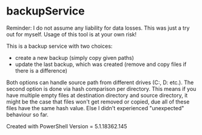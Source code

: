 # backupService

Reminder: I do not assume any liability for data losses. This was just a try out for myself. Usage of this tool is at your own risk!

This is a backup service with two choices:
 - create a new backup (simply copy given paths)
 - update the last backup, which was created (remove and copy files if there is a difference)

Both options can handle source path from different drives (C:, D: etc.).
The second option is done via hash comparison per directory. This means if you have multiple empty files at destination directory and source directory, it might be the case that files won't get removed or copied, due all of these files have the same hash value. Else I didn't experienced "unexpected" behaviour so far.

Created with PowerShell Version = 5.1.18362.145
